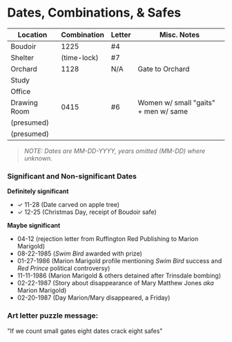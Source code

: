 # Dates, Combinations, & Safes

| Location     | Combination | Letter | Misc. Notes                                       |
|--------------|-------------|--------|---------------------------------------------------|
| Boudoir      | 1225        | #4     |                                                   |
| Shelter      | (time-lock) | #7     |                                                   |
| Orchard      | 1128        | N/A    | Gate to Orchard                                   |
| Study        |             |        |                                                   |
| Office       |             |        |                                                   |
| Drawing Room | 0415        | #6     | Women w/ small "gaits" + men w/ same              |
| (presumed)   |             |        |                                                   |
| (presumed)   |             |        |                                                   |

> _NOTE: Dates are MM-DD-YYYY, years omitted (MM-DD) where unknown._

### Significant and Non-significant Dates

**Definitely significant**
- ✓ 11-28 (Date carved on apple tree)
- ✓ 12-25 (Christmas Day, receipt of Boudoir safe)

**Maybe significant**
- 04-12 (rejection letter from Ruffington Red Publishing to Marion Marigold)
- 08-22-1985 (_Swim Bird_ awarded with prize)
- 01-27-1986 (Marion Marigold profile mentioning _Swim Bird_ success and _Red Prince_ political controversy)
- 11-11-1986 (Marion Marigold & others detained after Trinsdale bombing)
- 02-22-1987 (Story about disappearance of Mary Matthew Jones _aka_ Marion Marigold)
- 02-20-1987 (Day Marion/Mary disappeared, a Friday)

### Art letter puzzle message:

"If we count small gates eight dates crack eight safes"
